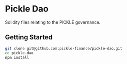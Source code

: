 # Pickle Dao

Solidity files relating to the PICKLE governance.

## Getting Started

```bash
git clone git@github.com:pickle-finance/pickle-dao.git
cd pickle-dao
npm install
```

